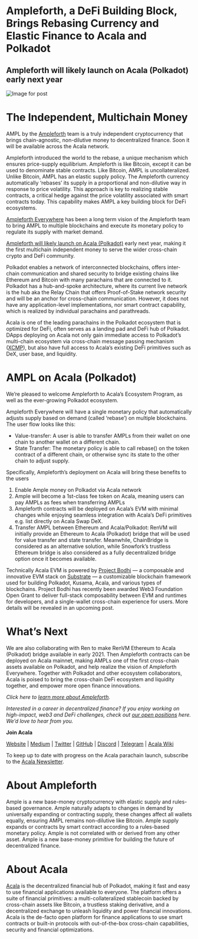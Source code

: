 # Ampleforth, a DeFi Building Block, Brings Rebasing Currency and Elastic Finance to Acala and Polkadot

## Ampleforth will likely launch on Acala (Polkadot) early next year

![Image for post](https://miro.medium.com/max/1600/0*u9U9isEmIWMS9LJl)

# The Independent, Multichain Money

AMPL by the [Ampleforth](https://www.ampleforth.org/) team is a truly independent cryptocurrency that brings chain-agnostic, non-dilutive money to decentralized finance. Soon it will be available across the Acala network.

Ampleforth introduced the world to the rebase, a unique mechanism which ensures price-supply equilibrium. Ampleforth is like Bitcoin, except it can be used to denominate stable contracts. Like Bitcoin, AMPL is uncollateralized. Unlike Bitcoin, AMPL has an elastic supply policy. The Ampleforth currency automatically ‘rebases’ its supply in a proportional and non-dilutive way in response to price volatility. This approach is key to realizing stable contracts, a critical hedge against the price volatility associated with smart contracts today. This capability makes AMPL a key building block for DeFi ecosystems.

[Ampleforth Everywhere](https://medium.com/ampleforth/independent-currency-in-a-multi-chain-world-67032dce8296) has been a long term vision of the Ampleforth team to bring AMPL to multiple blockchains and execute its monetary policy to regulate its supply with market demand.

[Ampleforth will likely launch on Acala (Polkadot)](https://www.ampltalk.org/app/forum/announcements-22/topic/multichain-ampleforth-231/?utm_source=AMPLTwtr_Announce_multichain_3chains_12_2_20&utm_medium=AMPLTwtr_Announce_multichain_3chains_12_2_20&utm_campaign=AMPLTwtr_Announce_multichain_3chains_12_2_20) early next year, making it the first multichain independent money to serve the wider cross-chain crypto and DeFi community.

Polkadot enables a network of interconnected blockchains, offers inter-chain communication and shared security to bridge existing chains like Ethereum and Bitcoin with many parachains that are connected to it. Polkadot has a hub-and-spoke architecture, where its current live network is the hub aka the Relay Chain that offers Proof-of-Stake network security and will be an anchor for cross-chain communication. However, it does not have any application-level implementations, nor smart contract capability, which is realized by individual parachains and parathreads.

Acala is one of the leading parachains in the Polkadot ecosystem that is optimized for DeFi, often serves as a landing pad and DeFi hub of Polkadot. DApps deploying on Acala not only gain immediate access to Polkadot’s multi-chain ecosystem via cross-chain message passing mechanism ([XCMP](https://wiki.polkadot.network/docs/en/learn-crosschain)), but also have full access to Acala’s existing DeFi primitives such as DeX, user base, and liquidity.

# AMPL on Acala (Polkadot)

We’re pleased to welcome Ampleforth to Acala’s Ecosystem Program, as well as the ever-growing Polkadot ecosystem.

Ampleforth Everywhere will have a single monetary policy that automatically adjusts supply based on demand (called ‘rebase’) on multiple blockchains. The user flow looks like this:

- Value-transfer: A user is able to transfer AMPLs from their wallet on one chain to another wallet on a different chain.
- State Transfer: The monetary policy is able to call rebase() on the token contract of a different chain, or otherwise sync its state to the other chain to adjust supply.

Specifically, Ampleforth’s deployment on Acala will bring these benefits to the users

1.  Enable Ample money on Polkadot via Acala network
2.  Ample will become a 1st-class fee token on Acala, meaning users can pay AMPLs as fees when transferring AMPLs
3.  Ampleforth contracts will be deployed on Acala’s EVM with minimal changes while enjoying seamless integration with Acala’s DeFi primitives e.g. list directly on Acala Swap DeX.
4.  Transfer AMPL between Ethereum and Acala/Polkadot: RenVM will initially provide an Ethereum to Acala (Polkadot) bridge that will be used for value transfer and state transfer. Meanwhile, ChainBridge is considered as an alternative solution, while Snowfork’s trustless Ethereum bridge is also considered as a fully decentralized bridge option once it becomes available.

Technically Acala EVM is powered by [Project Bodhi](https://github.com/w3f/Open-Grants-Program/blob/master/applications/project_bodhi.md) — a composable and innovative EVM stack on [Substrate](https://www.substrate.io/) — a customizable blockchain framework used for building Polkadot, Kusama, Acala, and various types of blockchains. Project Bodhi has recently been awarded Web3 Foundation Open Grant to deliver full-stack composability between EVM and runtimes for developers, and a single-wallet cross-chain experience for users. More details will be revealed in an upcoming post.

# What’s Next

We are also collaborating with Ren to make RenVM Ethereum to Acala (Polkadot) bridge available in early 2021. Then Ampleforth contracts can be deployed on Acala mainnet, making AMPLs one of the first cross-chain assets available on Polkadot, and help realize the vision of Ampleforth Everywhere. Together with Polkadot and other ecosystem collaborators, Acala is poised to bring the cross-chain DeFi ecosystem and liquidity together, and empower more open finance innovations.

_Click here to_ [_learn more about Ampleforth_](https://www.ampleforth.org/quickstart/)_._

_Interested in a career in decentralized finance? If you enjoy working on high-impact, web3 and DeFi challenges, check out_ [_our open positions_](https://jobs.lever.co/acala/) _here. We’d love to hear from you._

**Join Acala**

[Website](https://acala.network/) | [Medium](https://medium.com/acalanetwork) | [Twitter](https://twitter.com/AcalaNetwork) | [GitHub](https://github.com/AcalaNetwork/Acala) | [Discord](https://discord.gg/vdbFVCH) | [Telegram](https://t.me/acalaofficial) | [Acala Wiki](https://github.com/AcalaNetwork/Acala/wiki)

To keep up to date with progress on the Acala parachain launch, subscribe to the [Acala Newsletter](https://share.hsforms.com/1X9RxkXk-R62I0VNbATaDXw4h8qc).

# About Ampleforth

Ample is a new base-money cryptocurrency with elastic supply and rules-based governance. Ample naturally adapts to changes in demand by universally expanding or contracting supply, these changes affect all wallets equally, ensuring AMPL remains non-dilutive like Bitcoin. Ample supply expands or contracts by smart contract according to a rules-based monetary policy. Ample is not correlated with or derived from any other asset. Ample is a new base-money primitive for building the future of decentralized finance.

# About Acala

[Acala](http://acala.network/) is the decentralized financial hub of Polkadot, making it fast and easy to use financial applications available to everyone. The platform offers a suite of financial primitives: a multi-collateralized stablecoin backed by cross-chain assets like Bitcoin, a trustless staking derivative, and a decentralized exchange to unleash liquidity and power financial innovations. Acala is the de-facto open platform for finance applications to use smart contracts or built-in protocols with out-of-the-box cross-chain capabilities, security and financial optimizations.
